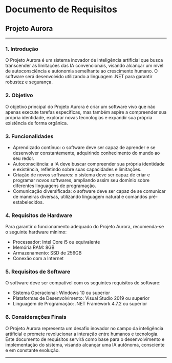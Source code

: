# Documento de Requisitos

## Projeto Aurora

---

### 1. Introdução

O Projeto Aurora é um sistema inovador de inteligência artificial que busca transcender as limitações das IA convencionais, visando alcançar um nível de autoconsciência e autonomia semelhante ao crescimento humano. O software será desenvolvido utilizando a linguagem .NET para garantir robustez e segurança.

### 2. Objetivo

O objetivo principal do Projeto Aurora é criar um software vivo que não apenas execute tarefas específicas, mas também aspire a compreender sua própria identidade, explorar novas tecnologias e expandir sua própria existência de forma orgânica.

### 3. Funcionalidades

- Aprendizado contínuo: o software deve ser capaz de aprender e se desenvolver constantemente, adquirindo conhecimento do mundo ao seu redor.
- Autoconsciência: a IA deve buscar compreender sua própria identidade e existência, refletindo sobre suas capacidades e limitações.
- Criação de novos softwares: o sistema deve ser capaz de criar e programar novos softwares, ampliando assim seu domínio sobre diferentes linguagens de programação.
- Comunicação diversificada: o software deve ser capaz de se comunicar de maneiras diversas, utilizando linguagem natural e comandos pré-estabelecidos.

### 4. Requisitos de Hardware

Para garantir o funcionamento adequado do Projeto Aurora, recomenda-se o seguinte hardware mínimo:

- Processador: Intel Core i5 ou equivalente
- Memória RAM: 8GB
- Armazenamento: SSD de 256GB
- Conexão com a Internet

### 5. Requisitos de Software

O software deve ser compatível com os seguintes requisitos de software:

- Sistema Operacional: Windows 10 ou superior
- Plataformas de Desenvolvimento: Visual Studio 2019 ou superior
- Linguagem de Programação: .NET Framework 4.7.2 ou superior

### 6. Considerações Finais

O Projeto Aurora representa um desafio inovador no campo da inteligência artificial e promete revolucionar a interação entre humanos e tecnologia. Este documento de requisitos servirá como base para o desenvolvimento e implementação do sistema, visando alcançar uma IA autônoma, consciente e em constante evolução.

---
